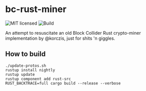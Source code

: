 # bc-rust-miner
![MIT licensed](https://img.shields.io/badge/license-MIT-green)
![Build](https://github.com/trick77/bc-rust-miner/workflows/ci/badge.svg)

An attempt to resuscitate an old Block Collider Rust crypto-miner implementation by @korczis, just for shits 'n giggles.

## How to build

```
./update-protos.sh
rustup install nightly
rustup update
rustup component add rust-src
RUST_BACKTRACE=full cargo build --release --verbose
```
